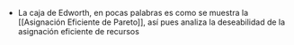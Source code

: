 - La caja de Edworth, en pocas palabras es como se  muestra la [[Asignación Eficiente de Pareto]], así pues analiza la deseabilidad de la asignación eficiente de recursos